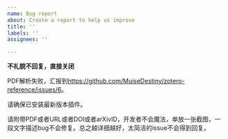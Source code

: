 ```yaml
---
name: Bug report
about: Create a report to help us improve
title: ''
labels: ''
assignees: ''

---
```


**不礼貌不回复，直接关闭**

PDF解析失败，汇报到<https://github.com/MuiseDestiny/zotero-reference/issues/6>。

请确保已安装最新版本插件。

请附带PDF或者URL或者DOI或者arXivID，开发者不会魔法，单放一张截图，一段文字描述bug不会修复。总之越详细越好，太简洁的issue不会得到回复。
